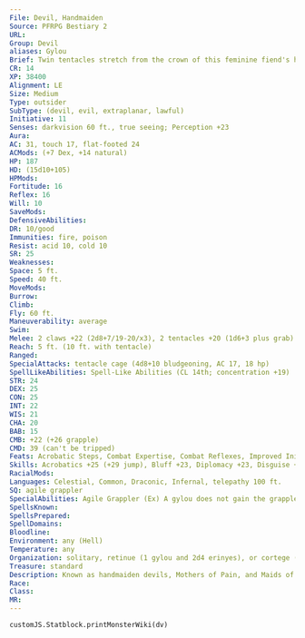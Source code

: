 ```yaml
---
File: Devil, Handmaiden
Source: PFRPG Bestiary 2
URL: 
Group: Devil
aliases: Gylou
Brief: Twin tentacles stretch from the crown of this feminine fiend's head, while her lower body blooms in a gown of writhing tendrils.
CR: 14
XP: 38400
Alignment: LE
Size: Medium
Type: outsider
SubType: (devil, evil, extraplanar, lawful)
Initiative: 11
Senses: darkvision 60 ft., true seeing; Perception +23
Aura: 
AC: 31, touch 17, flat-footed 24
ACMods: (+7 Dex, +14 natural)
HP: 187
HD: (15d10+105)
HPMods: 
Fortitude: 16
Reflex: 16
Will: 10
SaveMods: 
DefensiveAbilities: 
DR: 10/good
Immunities: fire, poison
Resist: acid 10, cold 10
SR: 25
Weaknesses: 
Space: 5 ft.
Speed: 40 ft.
MoveMods: 
Burrow: 
Climb: 
Fly: 60 ft.
Maneuverability: average
Swim: 
Melee: 2 claws +22 (2d8+7/19-20/x3), 2 tentacles +20 (1d6+3 plus grab)
Reach: 5 ft. (10 ft. with tentacle)
Ranged: 
SpecialAttacks: tentacle cage (4d8+10 bludgeoning, AC 17, 18 hp)
SpellLikeAbilities: Spell-Like Abilities (CL 14th; concentration +19)  Constant-spider climb, true seeing  At Will-alter self, dispel good (DC 20), enthrall (DC 17), greater teleport (self plus 1 entrapped creature and 50 lbs. of goods only), persistent image (DC 20)  3/day-black tentacles, charm monster (DC 19)  1/day-summon (level 5, 3 erinyes 65%)
STR: 24
DEX: 25
CON: 25
INT: 22
WIS: 21
CHA: 20
BAB: 15
CMB: +22 (+26 grapple)
CMD: 39 (can't be tripped)
Feats: Acrobatic Steps, Combat Expertise, Combat Reflexes, Improved Initiative, Improved Trip, Multiattack, Nimble Moves, Strike Back
Skills: Acrobatics +25 (+29 jump), Bluff +23, Diplomacy +23, Disguise +23, Escape Artist +22, Fly +14, Knowledge (arcana) +21, Knowledge (planes) +24, Perception +23, Perform (sing) +23, Sense Motive +23, Spellcraft +21, Stealth +25
RacialMods: 
Languages: Celestial, Common, Draconic, Infernal, telepathy 100 ft.
SQ: agile grappler
SpecialAbilities: Agile Grappler (Ex) A gylou does not gain the grappled condition if she grapples a foe.  Tentacle Cage (Su) If a gylou successfully grapples a creature, she transfers that creature into her lower body's nest of cage-like tentacles. This works like swallow whole. The gylou's tentacles are AC 17 and have 18 hp for the purpose of an entrapped creature cutting itself out. A gylou's tendrils heal quickly, allowing her to use this ability 1 round after a creature cuts itself free.
SpellsKnown: 
SpellsPrepared: 
SpellDomains: 
Bloodline: 
Environment: any (Hell)
Temperature: any
Organization: solitary, retinue (1 gylou and 2d4 erinyes), or cortege (1-4 gylous and 2d10 erinyes)
Treasure: standard
Description: Known as handmaiden devils, Mothers of Pain, and Maids of Miscarriage, gylous attend to the whims and schemes of Hell's few female overlords. Like manipulative matrons amid decadent mortal courts, these deceivers hide their fathomless evil beneath illusions of beauty, graciousness, and tradition. Gylous particularly loathe children. It's said that the persistent cry of a babe can sometimes cause these fiends to abandon their illusions and viciously attack.  As greater devils, gylous can command many lesser devils, yet harbor an exclusive favoritism for erinyes. A gylou weighs 160 pounds and stands stiff ly at 5-1/2 feet- though many wear their head-sprouting tentacles in tall, elaborate coiffures.
Race: 
Class: 
MR: 
---
```

```dataviewjs
customJS.Statblock.printMonsterWiki(dv)
```
